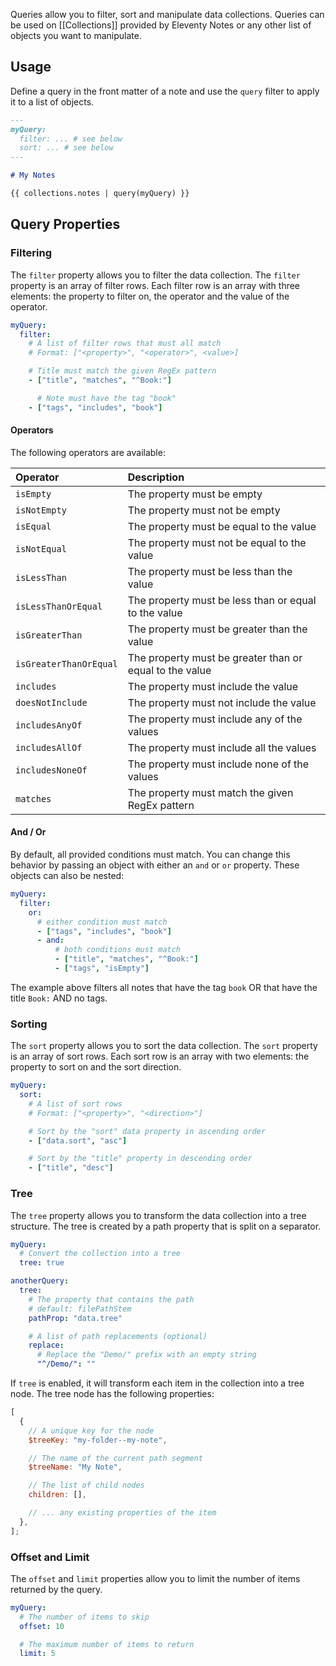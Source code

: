 Queries allow you to filter, sort and manipulate data collections. Queries can be used on [[Collections]] provided by Eleventy Notes or any other list of objects you want to manipulate.

## Usage

Define a query in the front matter of a note and use the `query` filter to apply it to a list of objects.

```md
---
myQuery:
  filter: ... # see below
  sort: ... # see below
---

# My Notes

{{ collections.notes | query(myQuery) }}
```

## Query Properties

### Filtering

The `filter` property allows you to filter the data collection. The `filter` property is an array of filter rows. Each filter row is an array with three elements: the property to filter on, the operator and the value of the operator.

```yml
myQuery:
  filter:
    # A list of filter rows that must all match
    # Format: ["<property>", "<operator>", <value>]

    # Title must match the given RegEx pattern
    - ["title", "matches", "^Book:"]

      # Note must have the tag "book"
    - ["tags", "includes", "book"]
```

#### Operators

The following operators are available:

| Operator               | Description                                             |
| :--------------------- | :------------------------------------------------------ |
| `isEmpty`              | The property must be empty                              |
| `isNotEmpty`           | The property must not be empty                          |
| `isEqual`              | The property must be equal to the value                 |
| `isNotEqual`           | The property must not be equal to the value             |
| `isLessThan`           | The property must be less than the value                |
| `isLessThanOrEqual`    | The property must be less than or equal to the value    |
| `isGreaterThan`        | The property must be greater than the value             |
| `isGreaterThanOrEqual` | The property must be greater than or equal to the value |
| `includes`             | The property must include the value                     |
| `doesNotInclude`       | The property must not include the value                 |
| `includesAnyOf`        | The property must include any of the values             |
| `includesAllOf`        | The property must include all the values                |
| `includesNoneOf`       | The property must include none of the values            |
| `matches`              | The property must match the given RegEx pattern         |

#### And / Or

By default, all provided conditions must match. You can change this behavior by passing an object with either an `and` or `or` property. These objects can also be nested:

```yaml
myQuery:
  filter:
    or:
      # either condition must match
      - ["tags", "includes", "book"]
      - and:
          # both conditions must match
          - ["title", "matches", "^Book:"]
          - ["tags", "isEmpty"]
```

The example above filters all notes that have the tag `book` OR that have the title `Book:` AND no tags.

### Sorting

The `sort` property allows you to sort the data collection. The `sort` property is an array of sort rows. Each sort row is an array with two elements: the property to sort on and the sort direction.

```yml
myQuery:
  sort:
    # A list of sort rows
    # Format: ["<property>", "<direction>"]

    # Sort by the "sort" data property in ascending order
    - ["data.sort", "asc"]

    # Sort by the "title" property in descending order
    - ["title", "desc"]
```

### Tree

The `tree` property allows you to transform the data collection into a tree structure. The tree is created by a path property that is split on a separator.

```yml
myQuery:
  # Convert the collection into a tree
  tree: true

anotherQuery:
  tree:
    # The property that contains the path
    # default: filePathStem
    pathProp: "data.tree"

    # A list of path replacements (optional)
    replace:
      # Replace the "Demo/" prefix with an empty string
      "^/Demo/": ""
```

If `tree` is enabled, it will transform each item in the collection into a tree node. The tree node has the following properties:

```js
[
  {
    // A unique key for the node
    $treeKey: "my-folder--my-note",

    // The name of the current path segment
    $treeName: "My Note",

    // The list of child nodes
    children: [],

    // ... any existing properties of the item
  },
];
```

### Offset and Limit

The `offset` and `limit` properties allow you to limit the number of items returned by the query.

```yml
myQuery:
  # The number of items to skip
  offset: 10

  # The maximum number of items to return
  limit: 5
```
